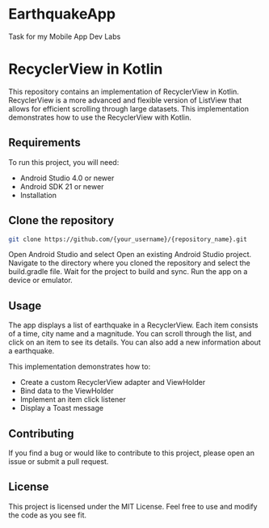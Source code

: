 # EarthquakeApp
Task for my Mobile App Dev Labs

# RecyclerView in Kotlin
This repository contains an implementation of RecyclerView in Kotlin. RecyclerView is a more advanced and flexible version of ListView that allows for efficient scrolling through large datasets. This implementation demonstrates how to use the RecyclerView with Kotlin.

## Requirements
To run this project, you will need:

- Android Studio 4.0 or newer
- Android SDK 21 or newer
- Installation

## Clone the repository
```bash
git clone https://github.com/{your_username}/{repository_name}.git
```
Open Android Studio and select Open an existing Android Studio project.
Navigate to the directory where you cloned the repository and select the build.gradle file.
Wait for the project to build and sync.
Run the app on a device or emulator.
## Usage
The app displays a list of earthquake in a RecyclerView. Each item consists of a time, city name and a magnitude. You can scroll through the list, and click on an item to see its details. You can also add a new information about a earthquake.

This implementation demonstrates how to:

- Create a custom RecyclerView adapter and ViewHolder
- Bind data to the ViewHolder
- Implement an item click listener
- Display a Toast message
## Contributing
If you find a bug or would like to contribute to this project, please open an issue or submit a pull request.

## License
This project is licensed under the MIT License. Feel free to use and modify the code as you see fit.
